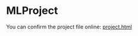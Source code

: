 # MLProject

You can confirm the project file online:
[project.html](https://tohaku-git.github.io/MLProject/project.html)
